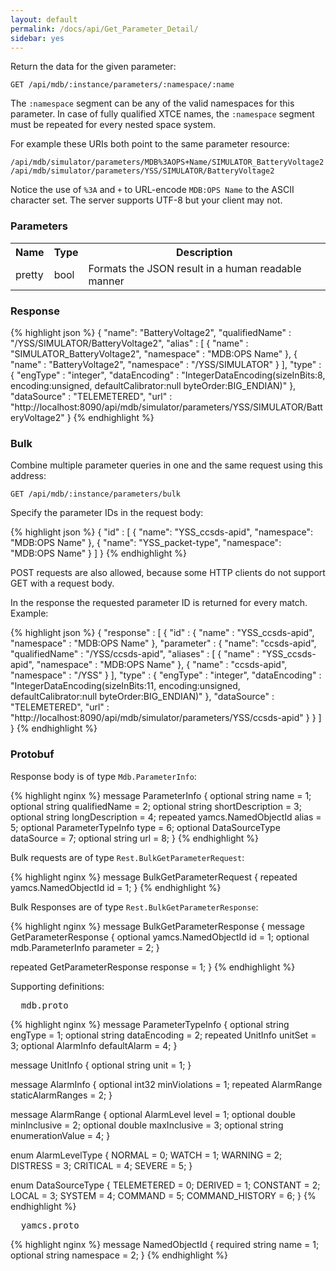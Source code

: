 ```yaml
---
layout: default
permalink: /docs/api/Get_Parameter_Detail/
sidebar: yes
---
```


Return the data for the given parameter:

    GET /api/mdb/:instance/parameters/:namespace/:name

The `:namespace` segment can be any of the valid namespaces for this parameter. In case of fully qualified XTCE names, the `:namespace` segment must be repeated for every nested space system.

For example these URIs both point to the same parameter resource:

    /api/mdb/simulator/parameters/MDB%3AOPS+Name/SIMULATOR_BatteryVoltage2
    /api/mdb/simulator/parameters/YSS/SIMULATOR/BatteryVoltage2
    
Notice the use of `%3A` and `+` to URL-encode `MDB:OPS Name` to the ASCII character set. The server supports UTF-8 but your client may not.

### Parameters

<table class="inline">
    <tr>
        <th>Name</th>
        <th>Type</th>
        <th>Description</th>
    </tr>
    <tr>
        <td class="code">pretty</td>
        <td class="code">bool</td>
        <td>Formats the JSON result in a human readable manner</td>
    </tr>
</table>

### Response

{% highlight json %}
{
  "name": "BatteryVoltage2",
  "qualifiedName" : "/YSS/SIMULATOR/BatteryVoltage2",
  "alias" : [ {
    "name" : "SIMULATOR_BatteryVoltage2",
    "namespace" : "MDB:OPS Name"
  }, {
    "name" : "BatteryVoltage2",
    "namespace" : "/YSS/SIMULATOR"
  } ],
  "type" : {
    "engType" : "integer",
    "dataEncoding" : "IntegerDataEncoding(sizeInBits:8, encoding:unsigned, defaultCalibrator:null byteOrder:BIG_ENDIAN)"
  },
  "dataSource" : "TELEMETERED",
  "url" : "http://localhost:8090/api/mdb/simulator/parameters/YSS/SIMULATOR/BatteryVoltage2"
}
{% endhighlight %}


### Bulk

Combine multiple parameter queries in one and the same request using this address:

    GET /api/mdb/:instance/parameters/bulk
    
Specify the parameter IDs in the request body:

{% highlight json %}
{
  "id" : [ {
    "name": "YSS_ccsds-apid",
    "namespace": "MDB:OPS Name"
  }, {
    "name": "YSS_packet-type",
    "namespace": "MDB:OPS Name"
  } ]
}
{% endhighlight %}

POST requests are also allowed, because some HTTP clients do not support GET with a request body.

In the response the requested parameter ID is returned for every match. Example:

{% highlight json %}
{
  "response" : [ {
    "id" : {
      "name" : "YSS_ccsds-apid",
      "namespace" : "MDB:OPS Name"
    },
    "parameter" : {
      "name": "ccsds-apid",
      "qualifiedName" : "/YSS/ccsds-apid",
      "aliases" : [ {
        "name" : "YSS_ccsds-apid",
        "namespace" : "MDB:OPS Name"
      }, {
        "name" : "ccsds-apid",
        "namespace" : "/YSS"
      } ],
      "type" : {
        "engType" : "integer",
        "dataEncoding" : "IntegerDataEncoding(sizeInBits:11, encoding:unsigned, defaultCalibrator:null byteOrder:BIG_ENDIAN)"
      },
      "dataSource" : "TELEMETERED",
      "url" : "http://localhost:8090/api/mdb/simulator/parameters/YSS/ccsds-apid"
    }
  } ]
}
{% endhighlight %} 


### Protobuf

Response body is of type `Mdb.ParameterInfo`:

{% highlight nginx %}
message ParameterInfo {
  optional string name = 1;
  optional string qualifiedName = 2;
  optional string shortDescription = 3;
  optional string longDescription = 4;
  repeated yamcs.NamedObjectId alias = 5;
  optional ParameterTypeInfo type = 6;
  optional DataSourceType dataSource = 7;
  optional string url = 8;
}
{% endhighlight %}

Bulk requests are of type `Rest.BulkGetParameterRequest`:

{% highlight nginx %}
message BulkGetParameterRequest {
  repeated yamcs.NamedObjectId id = 1;
}
{% endhighlight %}

Bulk Responses are of type `Rest.BulkGetParameterResponse`:

{% highlight nginx %}
message BulkGetParameterResponse {
  message GetParameterResponse {
    optional yamcs.NamedObjectId id = 1;
    optional mdb.ParameterInfo parameter = 2;
  }

  repeated GetParameterResponse response = 1;
}
{% endhighlight %}

Supporting definitions:

<pre class="header">
  mdb.proto
</pre>

{% highlight nginx %}
message ParameterTypeInfo {
  optional string engType = 1;
  optional string dataEncoding = 2;
  repeated UnitInfo unitSet = 3;
  optional AlarmInfo defaultAlarm = 4;
}

message UnitInfo {
  optional string unit = 1;
}

message AlarmInfo {
  optional int32 minViolations = 1;
  repeated AlarmRange staticAlarmRanges = 2;
}

message AlarmRange {
  optional AlarmLevel level = 1; 
  optional double minInclusive = 2;
  optional double maxInclusive = 3; 
  optional string enumerationValue = 4;
}

enum AlarmLevelType {
  NORMAL = 0;
  WATCH = 1;
  WARNING =  2;
  DISTRESS = 3;
  CRITICAL = 4;
  SEVERE = 5;
}

enum DataSourceType {
  TELEMETERED = 0;
  DERIVED = 1;
  CONSTANT = 2;
  LOCAL = 3;
  SYSTEM = 4;
  COMMAND = 5;
  COMMAND_HISTORY = 6;
}
{% endhighlight %}


<pre class="header">
  yamcs.proto
</pre>

{% highlight nginx %}
message NamedObjectId {
  required string name = 1;
  optional string namespace = 2;
}
{% endhighlight %}
